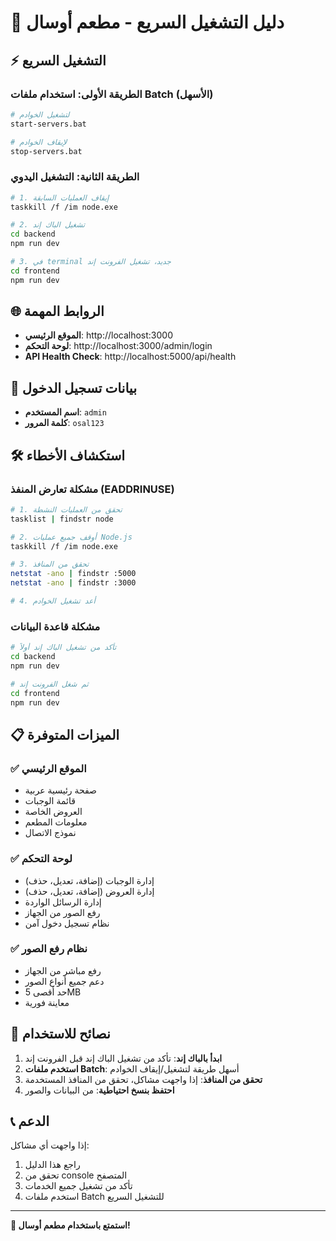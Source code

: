 # 🚀 دليل التشغيل السريع - مطعم أوسال

## ⚡ التشغيل السريع

### الطريقة الأولى: استخدام ملفات Batch (الأسهل)
```bash
# لتشغيل الخوادم
start-servers.bat

# لإيقاف الخوادم
stop-servers.bat
```

### الطريقة الثانية: التشغيل اليدوي
```bash
# 1. إيقاف العمليات السابقة
taskkill /f /im node.exe

# 2. تشغيل الباك إند
cd backend
npm run dev

# 3. في terminal جديد، تشغيل الفرونت إند
cd frontend
npm run dev
```

## 🌐 الروابط المهمة

- **الموقع الرئيسي**: http://localhost:3000
- **لوحة التحكم**: http://localhost:3000/admin/login
- **API Health Check**: http://localhost:5000/api/health

## 🔐 بيانات تسجيل الدخول

- **اسم المستخدم**: `admin`
- **كلمة المرور**: `osal123`

## 🛠️ استكشاف الأخطاء

### مشكلة تعارض المنفذ (EADDRINUSE)
```bash
# 1. تحقق من العمليات النشطة
tasklist | findstr node

# 2. أوقف جميع عمليات Node.js
taskkill /f /im node.exe

# 3. تحقق من المنافذ
netstat -ano | findstr :5000
netstat -ano | findstr :3000

# 4. أعد تشغيل الخوادم
```

### مشكلة قاعدة البيانات
```bash
# تأكد من تشغيل الباك إند أولاً
cd backend
npm run dev

# ثم شغل الفرونت إند
cd frontend
npm run dev
```

## 📋 الميزات المتوفرة

### ✅ الموقع الرئيسي
- صفحة رئيسية عربية
- قائمة الوجبات
- العروض الخاصة
- معلومات المطعم
- نموذج الاتصال

### ✅ لوحة التحكم
- إدارة الوجبات (إضافة، تعديل، حذف)
- إدارة العروض (إضافة، تعديل، حذف)
- إدارة الرسائل الواردة
- رفع الصور من الجهاز
- نظام تسجيل دخول آمن

### ✅ نظام رفع الصور
- رفع مباشر من الجهاز
- دعم جميع أنواع الصور
- حد أقصى 5MB
- معاينة فورية

## 🎯 نصائح للاستخدام

1. **ابدأ بالباك إند**: تأكد من تشغيل الباك إند قبل الفرونت إند
2. **استخدم ملفات Batch**: أسهل طريقة لتشغيل/إيقاف الخوادم
3. **تحقق من المنافذ**: إذا واجهت مشاكل، تحقق من المنافذ المستخدمة
4. **احتفظ بنسخ احتياطية**: من البيانات والصور

## 📞 الدعم

إذا واجهت أي مشاكل:
1. راجع هذا الدليل
2. تحقق من console المتصفح
3. تأكد من تشغيل جميع الخدمات
4. استخدم ملفات Batch للتشغيل السريع

---

**🎉 استمتع باستخدام مطعم أوسال!**


